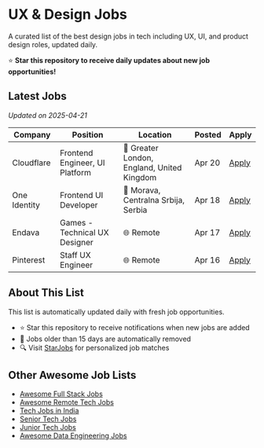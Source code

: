 # UX & Design Jobs

A curated list of the best design jobs in tech including UX, UI, and product design roles, updated daily.

⭐ **Star this repository to receive daily updates about new job opportunities!**

## Latest Jobs

*Updated on 2025-04-21*

| Company | Position | Location | Posted | Apply |
| ------- | -------- | -------- | ------ | ------ |
| Cloudflare | Frontend Engineer, UI Platform | 📍 Greater London, England, United Kingdom | Apr 20 | [Apply](https://starjobs.dev/jobs/592d2438a52b4e39bca2141f9ddcb173?utm=github) |
| One Identity | Frontend UI Developer | 📍 Morava, Centralna Srbija, Serbia | Apr 18 | [Apply](https://starjobs.dev/jobs/16f65a8c8f6a4184a87086f8c63eb895?utm=github) |
| Endava | Games - Technical UX Designer | 🌐 Remote | Apr 17 | [Apply](https://starjobs.dev/jobs/28aa571cba364e89bd3bdec613c14f34?utm=github) |
| Pinterest | Staff UX Engineer | 🌐 Remote | Apr 16 | [Apply](https://starjobs.dev/jobs/eac13709a24544049ea0ba9a2cc727e0?utm=github) |


## About This List

This list is automatically updated daily with fresh job opportunities.

* ⭐ Star this repository to receive notifications when new jobs are added
* 🔄 Jobs older than 15 days are automatically removed
* 🔍 Visit [StarJobs](https://starjobs.dev?utm=github) for personalized job matches

## Other Awesome Job Lists

* [Awesome Full Stack Jobs](https://github.com/bansalnagesh/awesome-fullstack-jobs)
* [Awesome Remote Tech Jobs](https://github.com/bansalnagesh/awesome-remote-tech-jobs)
* [Tech Jobs in India](https://github.com/bansalnagesh/tech-jobs-india)
* [Senior Tech Jobs](https://github.com/bansalnagesh/senior-tech-jobs)
* [Junior Tech Jobs](https://github.com/bansalnagesh/junior-tech-jobs)
* [Awesome Data Engineering Jobs](https://github.com/bansalnagesh/awesome-data-jobs)
